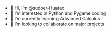 - 👋 Hi, I’m @sudoer-Huatao
- 👀 I’m interested in Python and Pygame coding
- 🌱 I’m currently learning Advanced Calculus
- 💞️ I’m looking to collaborate on major projects

<!---
sudoer-Huatao/sudoer-Huatao is a ✨ special ✨ repository because its `README.md` (this file) appears on your GitHub profile.
You can click the Preview link to take a look at your changes.
--->
